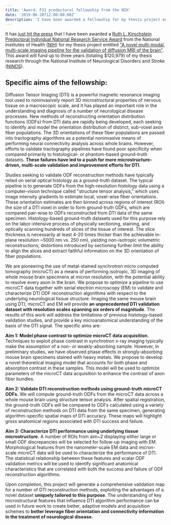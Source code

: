 ```yaml
---
title: 'Award: F31 predoctoral fellowship from the NIH'
date: '2019-06-28T12:00:00.00Z'
description: 'I have been awarded a fellowship for my thesis project entitled "A novel multi-modal, multi-scale imaging pipeline for the validation of diffusion MRI of the brain".'
---
```


It has [just hit the
press](https://medphys.uchicago.edu/news-archive/scott-trinkle-awarded-nih-f31)
that I have been awarded a [Ruth L. Kirschstein Predoctoral Individual National
Research Service
Award](https://researchtraining.nih.gov/programs/fellowships/f31#) from the
National Institutes of Health ([NIH](https://www.nih.gov/)) for my thesis
project entitled ["A novel multi-modal, multi-scale imaging pipeline for the
validation of diffusion MRI of the
brain"](https://app.dimensions.ai/details/grant/grant.8555152). This award will
fund up to three years (totaling $120,979) of my thesis research through the
National Institute of Neurological Disorders and Stroke
([NINDS](https://www.ninds.nih.gov/)).

## Specific aims of the fellowship:

Diffusion Tensor Imaging (DTI) is a powerful magnetic resonance imaging tool
used to noninvasively report 3D microstructural properties of nervous tissue on
a macroscopic scale, and it has played an important role in the understanding
and diagnosis of a number of neurological disease processes. New methods of
reconstructing orientation distribution functions (ODFs) from DTI data are
rapidly being developed, each seeking to identify and model the orientation
distribution of distinct, sub-voxel axon fiber populations. The 3D orientations
of these fiber populations are passed into tractography algorithms as a
potential noninvasive means of performing neural connectivity analysis across
whole brains. However, efforts to validate tractography pipelines have found
poor specificity when compared primarily to histological- or phantom-based
ground-truth datasets. **These failures have led to a push for more
microstructure-driven, multi-scale validation and improvement efforts for DTI.**

Studies seeking to validate ODF reconstruction methods have typically relied on
serial optical histology as a ground-truth dataset. The typical pipeline is to
generate ODFs from the high-resolution histology data using a computer-vision
technique called "structure tensor analysis," which uses image intensity
gradients to estimate local, voxel-wise fiber orientations. These orientation
estimates are then binned across regions of interest (ROI) the size of a DTI
voxel in order to form ground-truth ODFs, which are compared pair-wise to ODFs
reconstructed from DTI data of the same specimen. Histology-based ground-truth
datasets used for this purpose rely on the labor-intensive process of physically
sectioning, staining, and optically scanning hundreds of slices of the tissue of
interest. The slice thickness is necessarily at least 4-20 times thicker than
the achievable in-plane resolution ~5000 nm vs. 250 nm), yielding non-isotropic
volumetric reconstructions; distortions introduced by sectioning further limit
the ability to align the slices and extract faithful information on the 3D
orientation of fiber populations.

We are pioneering the use of metal-stained synchrotron micro computed tomography
(microCT) as a means of performing isotropic, 3D imaging of whole mouse brain
specimens at micron resolution, with the potential ability to resolve every axon
in the brain. We propose to optimize a pipeline to use microCT data together
with serial electron microscopy (EM) to validate and characterize DTI ODF
reconstruction algorithms with respect to the underlying neurological tissue
structure. Imaging the same mouse brain using DTI, microCT and EM will provide
**an unprecedented DTI validation dataset with resolution scales spanning
six orders of magnitude**. The results of this work will address the limitations
of previous histology-based validation studies, and provide a key
microanatomical understanding of the basis of the DTI signal. The specific aims
are:


**Aim 1: Model phase contrast to optimize microCT data acquisition.** Techniques
to exploit phase contrast in synchrotron x-ray imaging typically make the
assumption of a non- or weakly-absorbing sample. However, in preliminary
studies, we have observed phase effects in strongly-absorbing mouse brain
specimens stained with heavy metals. We propose to develop a novel theoretical
imaging model that accounts for both phase and absorption contrast in these
samples. This model will be used to optimize parameters of the microCT data
acquisition to enhance the contrast of axon fiber bundles.

**Aim 2: Validate DTI reconstruction methods using ground-truth microCT ODFs.**
We will compute ground-truth ODFs from the microCT data across a whole mouse
brain using structure tensor analysis. After spatial registration, the
ground-truth ODFs will be compared to ODFs calculated using a variety of
reconstruction methods on DTI data from the same specimen, generating
algorithm-specific spatial maps of DTI accuracy. These maps will highlight gross
anatomical regions associated with DTI success and failure.

**Aim 3: Characterize DTI performance using underlying tissue microstructure.**
A number of ROIs from aim~2 displaying either large or small ODF discrepancies
will be selected for follow-up imaging with EM. Morphological features from the
nanometer-scale EM data and micron-scale microCT data will be used to
characterize the performance of DTI. The statistical relationship between these
features and scalar ODF validation metrics will be used to identify significant
anatomical characteristics that are correlated with both the success and failure
of ODF reconstruction algorithms.

Upon completion, this project will generate a comprehensive validation map for a
number of DTI reconstruction methods, exploiting the advantages of a novel
dataset **uniquely tailored to this purpose**. The understanding of key
microstructural features that influence DTI algorithm performance can be used in
future work to create better, adaptive models and acquisition schemes to
**better leverage fiber orientation and connectivity information in the
treatment of neurological disease.**
